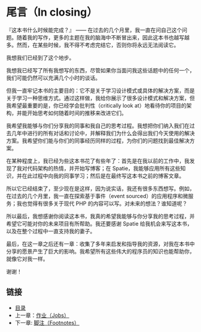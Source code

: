 # 尾言（In closing）

『这本书什么时候能完成？』 —— 在过去的几个月里，我一直在问自己这个问题。随着我的写作，更多的主题在我的脑海中不断冒出来，因此这本书也越写越多。然而，在某些时候，我不得不考虑完结它，否则你将永远无法阅读它。

我想我们已经到了这个地步。

我想我已经写了所有我想写的东西，尽管如果你当面问我这些话题中的任何一个，我们可能仍然可以充满几个小时的谈话。

但我一直牢记本书的主要目的：它不是关于学习设计模式或具体的解决方案，而是关于学习一种思维方式。通过这样做，我给你展示了很多设计模式和解决方案，但我希望最重要的是，你已经学会批判性（critically look at）地看待你的项目的架构，并能开始思考如何随着时间的推移来改进它们。

我希望我能够与你们分享我的同事和我自己的思考过程。我想把你们纳入我们在过去几年中进行的所有对话和讨论中，并解释我们为什么会得出我们今天使用的解决方案。我希望你们能与你们的同事经历同样的过程，为你们的问题找到最佳解决方案。

在某种程度上，我已经为些这本书花了有些年了：首先是在我以前的工作中，我发现了我对代码架构的热情，并开始写博客；在 Spatie，我能够应用所有这些知识，并在此过程中向我的同事学习；然后是在最终写这本书之前的博客文章。

所以它已经结束了，至少现在是这样，因为说实话，我还有很多东西想写。例如，在过去的几个月里，我一直在探索基于事件（event sourced）的应用程序和微服务；我也觉得有很多关于现代 PHP 的内容可以写。对未来的想法？谁知道呢？

所以最后，我想感谢你阅读这本书，我真的希望我能够与你分享我的思考过程，并希望它可能对你的未来项目有所帮助。我还要感谢 Spatie 给我机会来写这本书，以及在整个过程中一直支持我的妻子。

最后，在这一章之后还有一章：收集了多年来启发和指导我的资源，对我在本书中分享的愿景产生了巨大的影响。我希望所有这些伟大的程序员的知识也能帮助你，就像它对我一样。

谢谢！

## 链接

- [目录](../README.md)
- 上一章：[作业（Jobs）](0x12.md)
- 下一章: [脚注（Footnotes）](footnotes.md)
